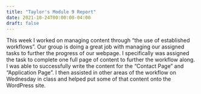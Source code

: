 ```yaml
---
title: "Taylor's Module 9 Report"
date: 2021-10-24T00:00:00-04:00
draft: false
---
```


This week I worked on managing content through “the use of established workflows”.  Our group is doing a great job with managing our assigned tasks to further the progress of our webpage. I specifically was assigned the task to complete one full page of content to further the workflow along. I was able to successfully write the content for the “Contact Page” and “Application Page”. I then assisted in other areas of the workflow on Wednesday in class and helped put some of that content onto the WordPress site.
